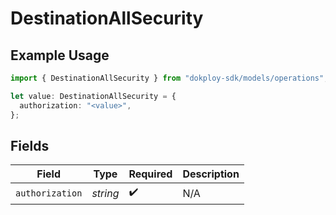 # DestinationAllSecurity

## Example Usage

```typescript
import { DestinationAllSecurity } from "dokploy-sdk/models/operations";

let value: DestinationAllSecurity = {
  authorization: "<value>",
};
```

## Fields

| Field              | Type               | Required           | Description        |
| ------------------ | ------------------ | ------------------ | ------------------ |
| `authorization`    | *string*           | :heavy_check_mark: | N/A                |